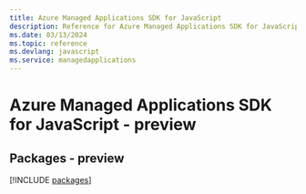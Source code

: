 ```yaml
---
title: Azure Managed Applications SDK for JavaScript
description: Reference for Azure Managed Applications SDK for JavaScript
ms.date: 03/13/2024
ms.topic: reference
ms.devlang: javascript
ms.service: managedapplications
---
```

# Azure Managed Applications SDK for JavaScript - preview
## Packages - preview
[!INCLUDE [packages](managed-applications-index.md)]